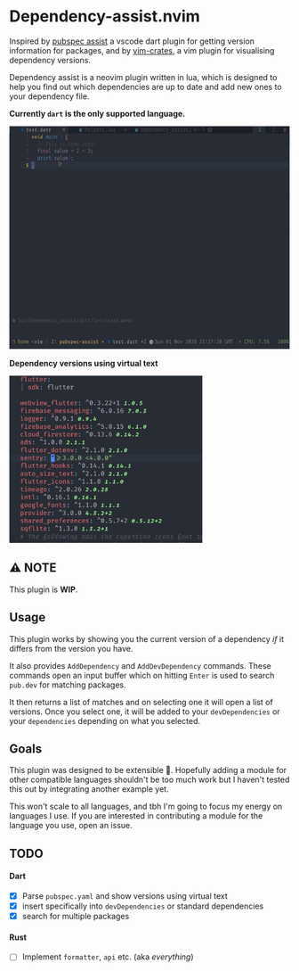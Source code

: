 # Dependency-assist.nvim

Inspired by [pubspec assist](https://github.com/jeroen-meijer/pubspec-assist) a vscode dart plugin for getting version information for packages,
and by [vim-crates](https://github.com/mhinz/vim-crates), a vim plugin for visualising dependency versions.

Dependency assist is a neovim plugin written in lua, which is designed to help you find out which dependencies
are up to date and add new ones to your dependency file.

**Currently `dart` is the only supported language.**

<img src="./.github/dependency_assist.gif" alt="Dependency assist in action" height="400px">

**Dependency versions using virtual text**

<img alt="dependency assist virtual text" src="./.github/dependencies_virt_text.png" height="300px">

## ⚠ NOTE

This plugin is **WIP**.

## Usage

This plugin works by showing you the current version of a dependency _if_ it differs from the version you have.

It also provides `AddDependency` and `AddDevDependency` commands. These commands open an input buffer which on hitting
`Enter` is used to search `pub.dev` for matching packages.

It then returns a list of matches and on selecting one it will open a list of versions.
Once you select one, it will be added to your `devDependencies` or your `dependencies` depending on what you selected.

## Goals

This plugin was designed to be extensible 🤞. Hopefully adding a module for other compatible languages shouldn't be too
much work but I haven't tested this out by integrating another example yet.

This won't scale to all languages, and tbh I'm going to focus my energy on languages I use. If you are interested in contributing a
module for the language you use, open an issue.

## TODO

#### Dart

- [x] Parse `pubspec.yaml` and show versions using virtual text
- [x] insert specifically into `devDependencies` or standard dependencies
- [x] search for multiple packages

#### Rust

- [ ] Implement `formatter`, `api` etc. (aka _everything_)

